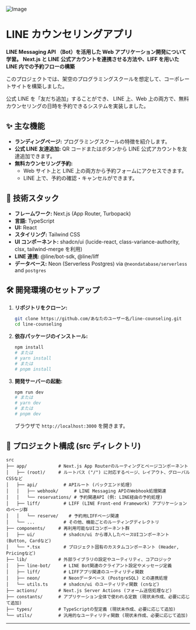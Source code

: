 ![Image](https://github.com/user-attachments/assets/86678826-668d-437b-b5e6-0efff253dd6b)
# LINE カウンセリングアプリ

**LINE Messaging API （Bot）を活用した Web アプリケーション開発について学習。**
**Next.js と LINE 公式アカウントを連携させる方法や、LIFF を用いた LINE 内での予約フローの構築**

このプロジェクトでは、架空のプログラミングスクールを想定して、コーポレートサイトを構築しました。

公式 LINE を「友だち追加」することができ、
LINE 上、Web 上の両方で、無料カウンセリングの日時を予約できるシステムを実装しました。

## ✨ 主な機能
- **ランディングページ:** プログラミングスクールの特徴を紹介します。
- **公式 LINE 友達追加:** QR コードまたはボタンから LINE 公式アカウントを友達追加できます。
- **無料カウンセリング予約:**
  - Web サイト上と LINE 上の両方から予約フォームにアクセスできます。
  - LINE 上で、予約の確認・キャンセルができます。

## 🚀 技術スタック

- **フレームワーク:** Next.js (App Router, Turbopack)
- **言語:** TypeScript
- **UI:** React
- **スタイリング:** Tailwind CSS
- **UI コンポーネント:** shadcn/ui (lucide-react, class-variance-authority, clsx, tailwind-merge を利用)
- **LINE 連携:** @line/bot-sdk, @line/liff
- **データベース:** Neon (Serverless Postgres) via `@neondatabase/serverless` and `postgres`

## 🛠️ 開発環境のセットアップ

1. **リポジトリをクローン:**
   ```bash
   git clone https://github.com/あなたのユーザー名/line-counseling.git
   cd line-counseling
   ```
2. **依存パッケージのインストール:**
   ```bash
   npm install
   # または
   # yarn install
   # または
   # pnpm install
   ```
3. **開発サーバーの起動:**
   ```bash
   npm run dev
   # または
   # yarn dev
   # または
   # pnpm dev
   ```
   ブラウザで `http://localhost:3000` を開きます。

## 📁 プロジェクト構成 (src ディレクトリ)

```
src
├── app/            # Next.js App Routerのルーティングとページコンポーネント
│   ├── (root)/     # ルートパス ("/") に対応するページ、レイアウト、グローバルCSSなど
│   ├── api/          # APIルート (バックエンド処理)
│   │   ├── webhook/      # LINE Messaging APIのWebhook処理関連
│   │   └── reservations/ # 予約関連API (例: LINE経由の予約処理)
│   ├── liff/         # LIFF (LINE Front-end Framework) アプリケーションのページ群
│   │   └── reserve/    # 予約用LIFFページ関連
│   └── ...           # その他、機能ごとのルーティングディレクトリ
├── components/     # 再利用可能なUIコンポーネント群
│   ├── ui/           # shadcn/ui から導入したベースUIコンポーネント (Button, Cardなど)
│   └── *.tsx         # プロジェクト固有のカスタムコンポーネント (Header, Pricingなど)
├── lib/            # 外部ライブラリの設定やユーティリティ、コアロジック
│   ├── line-bot/     # LINE Bot関連のクライアント設定やメッセージ定義
│   ├── liff/         # LIFFアプリ関連のユーティリティ関数
│   ├── neon/         # Neonデータベース (PostgreSQL) との連携処理
│   └── utils.ts      # shadcn/ui のユーティリティ関数 (cnなど)
├── actions/        # Next.js Server Actions (フォーム送信処理など)
├── constants/      # アプリケーション全体で使われる定数 (現状未作成、必要に応じて追加)
├── types/          # TypeScriptの型定義 (現状未作成、必要に応じて追加)
└── utils/          # 汎用的なユーティリティ関数 (現状未作成、必要に応じて追加)
```

---
